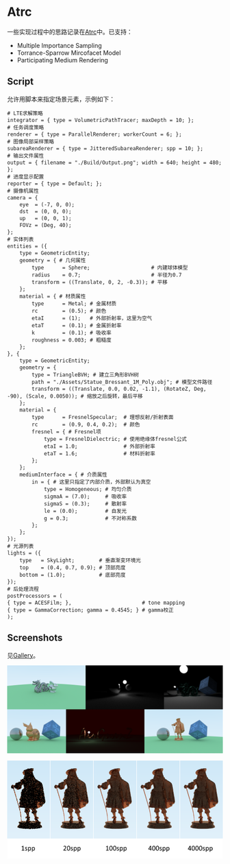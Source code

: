 # Atrc

一些实现过程中的思路记录在[Atrc](https://airguanz.github.io/all.html?tag=Atrc)中。已支持：

* Multiple Importance Sampling
* Torrance-Sparrow Mircofacet Model
* Participating Medium Rendering

## Script

允许用脚本来指定场景元素，示例如下：

```
# LTE求解策略
integrator = { type = VolumetricPathTracer; maxDepth = 10; };
# 任务调度策略
renderer = { type = ParallelRenderer; workerCount = 6; };
# 图像局部采样策略
subareaRenderer = { type = JitteredSubareaRenderer; spp = 10; };
# 输出文件属性
output = { filename = "./Build/Output.png"; width = 640; height = 480; };
# 进度显示配置
reporter = { type = Default; };
# 摄像机属性
camera = {
    eye  = (-7, 0, 0);
    dst  = (0, 0, 0);
    up   = (0, 0, 1);
    FOVz = (Deg, 40);
};
# 实体列表
entities = ({
    type = GeometricEntity;
    geometry = { # 几何属性
        type      = Sphere;                    # 内建球体模型
        radius    = 0.7;                       # 半径为0.7
        transform = ((Translate, 0, 2, -0.3)); # 平移
    };
    material = { # 材质属性
        type      = Metal; # 金属材质
        rc        = (0.5); # 颜色
        etaI      = (1);   # 外部折射率，这里为空气
        etaT      = (0.1); # 金属折射率
        k         = (0.1); # 吸收率
        roughness = 0.003; # 粗糙度
    };
}, {
    type = GeometricEntity;
    geometry = {
        type = TriangleBVH; # 建立三角形BVH树
        path = "./Assets/Statue_Bressant_1M_Poly.obj"; # 模型文件路径
        transform = ((Translate, 0.0, 0.02, -1.1), (RotateZ, Deg, -90), (Scale, 0.0050)); # 缩放之后旋转，最后平移
    };
    material = {
        type      = FresnelSpecular;  # 理想反射/折射表面
        rc        = (0.9, 0.4, 0.2);  # 颜色
        fresnel = { # Fresnel项
            type = FresnelDielectric; # 使用绝缘体fresnel公式
            etaI = 1.0;               # 外部折射率
            etaT = 1.6;               # 材料折射率
        };
    };
    mediumInterface = { # 介质属性
        in = { # 这里只指定了内部介质，外部默认为真空
            type = Homogeneous; # 均匀介质
            sigmaA = (7.0);     # 吸收率
            sigmaS = (0.3);     # 散射率
            le = (0.0);         # 自发光
            g = 0.3;            # 不对称系数
        };
    };
});
# 光源列表
lights = ({
    type   = SkyLight;        # 垂直渐变环境光
    top    = (0.4, 0.7, 0.9); # 顶部亮度
    bottom = (1.0);           # 底部亮度
});
# 后处理流程
postProcessors = (
{ type = ACESFilm; },                       # tone mapping
{ type = GammaCorrection; gamma = 0.4545; } # gamma校正
);

```

## Screenshots

见[Gallery](https://airguanz.github.io/indep_pages/atrc-gallery.html)。

![SS0](./Gallery/show-time.png)

![SS1](./Gallery/show-time-2.png)
